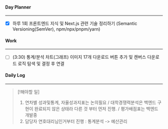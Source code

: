 
#### Day Planner
---
- [x] 하루 1회 프론트엔드 지식 및 Next.js 관련 기술 정리하기 (Semantic Versioning(SemVer), npm/npx/pnpm/yarn)


#### Work
---
- [ ] (3:30) 통계/분석 차트(그래프) 이미지 17개 다운로드 버튼 추가 및 캔버스 다운로드 로직 탐색 및 결정 후 연결


#### Daily Log
---
> [!해야할 일]
> 1. 연차별 성과및통계, 자율성과지표는 논의필요 / 대학경쟁력분석은 백엔드 구현이 완료되지 않은 상태라 다른 것 부터 먼저 진행. / 평가배점표는 백엔드 개발중
> 2. 담당자 연호대리님인거부터 진행 : 통계분석 -> 예산관리 
